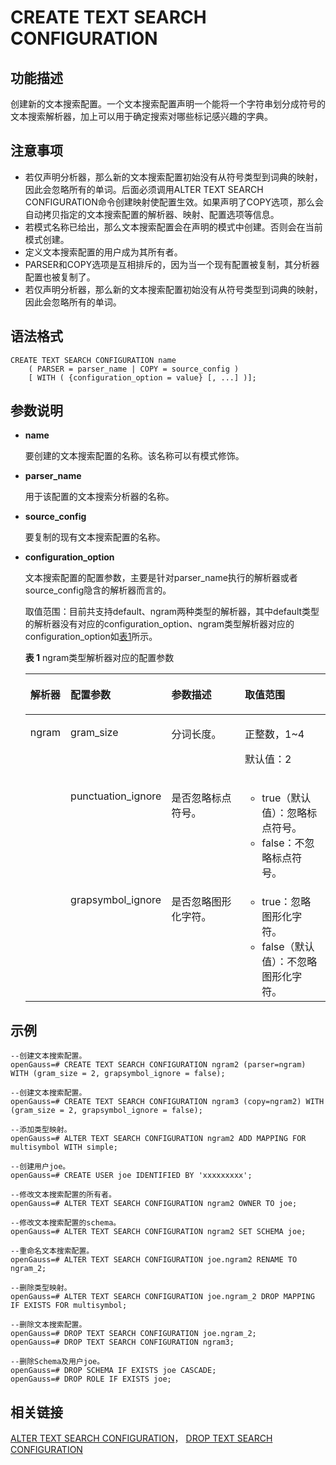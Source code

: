 # CREATE TEXT SEARCH CONFIGURATION<a name="ZH-CN_TOPIC_0289900950"></a>

## 功能描述<a name="zh-cn_topic_0283137399_zh-cn_topic_0237122121_zh-cn_topic_0059777835_s0e4d513f4465404abcdfaf94e7cbef18"></a>

创建新的文本搜索配置。一个文本搜索配置声明一个能将一个字符串划分成符号的文本搜索解析器，加上可以用于确定搜索对哪些标记感兴趣的字典。

## 注意事项<a name="zh-cn_topic_0283137399_zh-cn_topic_0237122121_zh-cn_topic_0059777835_s212243b97a3c488d925beb43fba7c01a"></a>

-   若仅声明分析器，那么新的文本搜索配置初始没有从符号类型到词典的映射， 因此会忽略所有的单词。后面必须调用ALTER TEXT SEARCH CONFIGURATION命令创建映射使配置生效。如果声明了COPY选项，那么会自动拷贝指定的文本搜索配置的解析器、映射、配置选项等信息。
-   若模式名称已给出，那么文本搜索配置会在声明的模式中创建。否则会在当前模式创建。
-   定义文本搜索配置的用户成为其所有者。
-   PARSER和COPY选项是互相排斥的，因为当一个现有配置被复制，其分析器配置也被复制了。
-   若仅声明分析器，那么新的文本搜索配置初始没有从符号类型到词典的映射， 因此会忽略所有的单词。

## 语法格式<a name="zh-cn_topic_0283137399_zh-cn_topic_0237122121_zh-cn_topic_0059777835_sebcad83e099e46b0ba586829e634d144"></a>

```
CREATE TEXT SEARCH CONFIGURATION name
    ( PARSER = parser_name | COPY = source_config )
    [ WITH ( {configuration_option = value} [, ...] )];
```

## 参数说明<a name="zh-cn_topic_0283137399_zh-cn_topic_0237122121_zh-cn_topic_0059777835_s3935d7de401a4ccd97361e7b2b485805"></a>

-   **name**

    要创建的文本搜索配置的名称。该名称可以有模式修饰。

-   **parser\_name**

    用于该配置的文本搜索分析器的名称。

-   **source\_config**

    要复制的现有文本搜索配置的名称。

-   **configuration\_option**

    文本搜索配置的配置参数，主要是针对parser\_name执行的解析器或者source\_config隐含的解析器而言的。

    取值范围：目前共支持default、ngram两种类型的解析器，其中default类型的解析器没有对应的configuration\_option、ngram类型解析器对应的configuration\_option如[表1](#zh-cn_topic_0283137399_zh-cn_topic_0237122121_zh-cn_topic_0059777835_t0d301ca84e1a4c16ae8bead85aa1a8c3)所示。

    **表 1**  ngram类型解析器对应的配置参数

    <a name="zh-cn_topic_0283137399_zh-cn_topic_0237122121_zh-cn_topic_0059777835_t0d301ca84e1a4c16ae8bead85aa1a8c3"></a>
    <table><thead align="left"><tr id="zh-cn_topic_0283137399_zh-cn_topic_0237122121_zh-cn_topic_0059777835_r7358f91c6a344d3c925a1e9a3131e90c"><th class="cellrowborder" valign="top" width="10.45%" id="mcps1.2.5.1.1"><p id="zh-cn_topic_0283137399_zh-cn_topic_0237122121_zh-cn_topic_0059777835_a70d80fceef2a43678a68d9d726b1e201"><a name="zh-cn_topic_0283137399_zh-cn_topic_0237122121_zh-cn_topic_0059777835_a70d80fceef2a43678a68d9d726b1e201"></a><a name="zh-cn_topic_0283137399_zh-cn_topic_0237122121_zh-cn_topic_0059777835_a70d80fceef2a43678a68d9d726b1e201"></a>解析器</p>
    </th>
    <th class="cellrowborder" valign="top" width="15.47%" id="mcps1.2.5.1.2"><p id="zh-cn_topic_0283137399_zh-cn_topic_0237122121_zh-cn_topic_0059777835_a2f34f4c0334d454184a3435283061072"><a name="zh-cn_topic_0283137399_zh-cn_topic_0237122121_zh-cn_topic_0059777835_a2f34f4c0334d454184a3435283061072"></a><a name="zh-cn_topic_0283137399_zh-cn_topic_0237122121_zh-cn_topic_0059777835_a2f34f4c0334d454184a3435283061072"></a>配置参数</p>
    </th>
    <th class="cellrowborder" valign="top" width="37.72%" id="mcps1.2.5.1.3"><p id="zh-cn_topic_0283137399_zh-cn_topic_0237122121_zh-cn_topic_0059777835_a9df03cd737914aa88ecf89d869f7bec2"><a name="zh-cn_topic_0283137399_zh-cn_topic_0237122121_zh-cn_topic_0059777835_a9df03cd737914aa88ecf89d869f7bec2"></a><a name="zh-cn_topic_0283137399_zh-cn_topic_0237122121_zh-cn_topic_0059777835_a9df03cd737914aa88ecf89d869f7bec2"></a>参数描述</p>
    </th>
    <th class="cellrowborder" valign="top" width="36.36%" id="mcps1.2.5.1.4"><p id="zh-cn_topic_0283137399_zh-cn_topic_0237122121_zh-cn_topic_0059777835_ac55de7ecda5d42bc92dec9a7d12cf07f"><a name="zh-cn_topic_0283137399_zh-cn_topic_0237122121_zh-cn_topic_0059777835_ac55de7ecda5d42bc92dec9a7d12cf07f"></a><a name="zh-cn_topic_0283137399_zh-cn_topic_0237122121_zh-cn_topic_0059777835_ac55de7ecda5d42bc92dec9a7d12cf07f"></a>取值范围</p>
    </th>
    </tr>
    </thead>
    <tbody><tr id="zh-cn_topic_0283137399_zh-cn_topic_0237122121_zh-cn_topic_0059777835_r70279f6e42874432aea8dc060ef14816"><td class="cellrowborder" rowspan="3" valign="top" width="10.45%" headers="mcps1.2.5.1.1 "><p id="zh-cn_topic_0283137399_zh-cn_topic_0237122121_zh-cn_topic_0059777835_zh-cn_topic_0058965729_p796264012457"><a name="zh-cn_topic_0283137399_zh-cn_topic_0237122121_zh-cn_topic_0059777835_zh-cn_topic_0058965729_p796264012457"></a><a name="zh-cn_topic_0283137399_zh-cn_topic_0237122121_zh-cn_topic_0059777835_zh-cn_topic_0058965729_p796264012457"></a>ngram</p>
    </td>
    <td class="cellrowborder" valign="top" width="15.47%" headers="mcps1.2.5.1.2 "><p id="zh-cn_topic_0283137399_zh-cn_topic_0237122121_zh-cn_topic_0059777835_a88aacea507174f06908cbceb9ee662f7"><a name="zh-cn_topic_0283137399_zh-cn_topic_0237122121_zh-cn_topic_0059777835_a88aacea507174f06908cbceb9ee662f7"></a><a name="zh-cn_topic_0283137399_zh-cn_topic_0237122121_zh-cn_topic_0059777835_a88aacea507174f06908cbceb9ee662f7"></a>gram_size</p>
    </td>
    <td class="cellrowborder" valign="top" width="37.72%" headers="mcps1.2.5.1.3 "><p id="zh-cn_topic_0283137399_zh-cn_topic_0237122121_zh-cn_topic_0059777835_a6837bb5d15cb4e54984b7a899d208f88"><a name="zh-cn_topic_0283137399_zh-cn_topic_0237122121_zh-cn_topic_0059777835_a6837bb5d15cb4e54984b7a899d208f88"></a><a name="zh-cn_topic_0283137399_zh-cn_topic_0237122121_zh-cn_topic_0059777835_a6837bb5d15cb4e54984b7a899d208f88"></a>分词长度。</p>
    </td>
    <td class="cellrowborder" valign="top" width="36.36%" headers="mcps1.2.5.1.4 "><p id="zh-cn_topic_0283137399_zh-cn_topic_0237122121_zh-cn_topic_0059777835_a66cb45cb1b524d90acbaf6e014833738"><a name="zh-cn_topic_0283137399_zh-cn_topic_0237122121_zh-cn_topic_0059777835_a66cb45cb1b524d90acbaf6e014833738"></a><a name="zh-cn_topic_0283137399_zh-cn_topic_0237122121_zh-cn_topic_0059777835_a66cb45cb1b524d90acbaf6e014833738"></a>正整数，1~4</p>
    <p id="zh-cn_topic_0283137399_zh-cn_topic_0237122121_zh-cn_topic_0059777835_a97173f63b7b74ab5911fad954606068e"><a name="zh-cn_topic_0283137399_zh-cn_topic_0237122121_zh-cn_topic_0059777835_a97173f63b7b74ab5911fad954606068e"></a><a name="zh-cn_topic_0283137399_zh-cn_topic_0237122121_zh-cn_topic_0059777835_a97173f63b7b74ab5911fad954606068e"></a>默认值：2</p>
    </td>
    </tr>
    <tr id="zh-cn_topic_0283137399_zh-cn_topic_0237122121_zh-cn_topic_0059777835_rab1926ed9433488b96d36ae2bbedd319"><td class="cellrowborder" valign="top" headers="mcps1.2.5.1.1 "><p id="zh-cn_topic_0283137399_zh-cn_topic_0237122121_zh-cn_topic_0059777835_a077d45984066428eab0ac28303b22c9c"><a name="zh-cn_topic_0283137399_zh-cn_topic_0237122121_zh-cn_topic_0059777835_a077d45984066428eab0ac28303b22c9c"></a><a name="zh-cn_topic_0283137399_zh-cn_topic_0237122121_zh-cn_topic_0059777835_a077d45984066428eab0ac28303b22c9c"></a>punctuation_ignore</p>
    </td>
    <td class="cellrowborder" valign="top" headers="mcps1.2.5.1.2 "><p id="zh-cn_topic_0283137399_zh-cn_topic_0237122121_zh-cn_topic_0059777835_af3284706279547098a0e2b1bc36b9d83"><a name="zh-cn_topic_0283137399_zh-cn_topic_0237122121_zh-cn_topic_0059777835_af3284706279547098a0e2b1bc36b9d83"></a><a name="zh-cn_topic_0283137399_zh-cn_topic_0237122121_zh-cn_topic_0059777835_af3284706279547098a0e2b1bc36b9d83"></a>是否忽略标点符号。</p>
    </td>
    <td class="cellrowborder" valign="top" headers="mcps1.2.5.1.3 "><a name="zh-cn_topic_0283137399_zh-cn_topic_0237122121_zh-cn_topic_0059777835_u7626c646b9b64783a2c393bcf568bad6"></a><a name="zh-cn_topic_0283137399_zh-cn_topic_0237122121_zh-cn_topic_0059777835_u7626c646b9b64783a2c393bcf568bad6"></a><ul id="zh-cn_topic_0283137399_zh-cn_topic_0237122121_zh-cn_topic_0059777835_u7626c646b9b64783a2c393bcf568bad6"><li>true（默认值）：忽略标点符号。</li><li>false：不忽略标点符号。</li></ul>
    </td>
    </tr>
    <tr id="zh-cn_topic_0283137399_zh-cn_topic_0237122121_zh-cn_topic_0059777835_r21a0acec3b1d4f209222ce6cb5c5bd77"><td class="cellrowborder" valign="top" headers="mcps1.2.5.1.1 "><p id="zh-cn_topic_0283137399_zh-cn_topic_0237122121_zh-cn_topic_0059777835_a5fc3519aee8043039ee6609a557a3230"><a name="zh-cn_topic_0283137399_zh-cn_topic_0237122121_zh-cn_topic_0059777835_a5fc3519aee8043039ee6609a557a3230"></a><a name="zh-cn_topic_0283137399_zh-cn_topic_0237122121_zh-cn_topic_0059777835_a5fc3519aee8043039ee6609a557a3230"></a>grapsymbol_ignore</p>
    </td>
    <td class="cellrowborder" valign="top" headers="mcps1.2.5.1.2 "><p id="zh-cn_topic_0283137399_zh-cn_topic_0237122121_zh-cn_topic_0059777835_aea2627ca36d543049f7b51963cbbe547"><a name="zh-cn_topic_0283137399_zh-cn_topic_0237122121_zh-cn_topic_0059777835_aea2627ca36d543049f7b51963cbbe547"></a><a name="zh-cn_topic_0283137399_zh-cn_topic_0237122121_zh-cn_topic_0059777835_aea2627ca36d543049f7b51963cbbe547"></a>是否忽略图形化字符。</p>
    </td>
    <td class="cellrowborder" valign="top" headers="mcps1.2.5.1.3 "><a name="zh-cn_topic_0283137399_zh-cn_topic_0237122121_zh-cn_topic_0059777835_u7ae471a522694b5d996126575b808f03"></a><a name="zh-cn_topic_0283137399_zh-cn_topic_0237122121_zh-cn_topic_0059777835_u7ae471a522694b5d996126575b808f03"></a><ul id="zh-cn_topic_0283137399_zh-cn_topic_0237122121_zh-cn_topic_0059777835_u7ae471a522694b5d996126575b808f03"><li>true：忽略图形化字符。</li><li>false（默认值）：不忽略图形化字符。</li></ul>
    </td>
    </tr>
    </tbody>
    </table>


## 示例<a name="zh-cn_topic_0283137399_zh-cn_topic_0237122121_zh-cn_topic_0059777835_sc3a4aef5c0c0420eaf5a2e67097004a2"></a>

```
--创建文本搜索配置。
openGauss=# CREATE TEXT SEARCH CONFIGURATION ngram2 (parser=ngram) WITH (gram_size = 2, grapsymbol_ignore = false);

--创建文本搜索配置。
openGauss=# CREATE TEXT SEARCH CONFIGURATION ngram3 (copy=ngram2) WITH (gram_size = 2, grapsymbol_ignore = false);

--添加类型映射。
openGauss=# ALTER TEXT SEARCH CONFIGURATION ngram2 ADD MAPPING FOR multisymbol WITH simple;

--创建用户joe。
openGauss=# CREATE USER joe IDENTIFIED BY 'xxxxxxxxx';

--修改文本搜索配置的所有者。
openGauss=# ALTER TEXT SEARCH CONFIGURATION ngram2 OWNER TO joe;

--修改文本搜索配置的schema。
openGauss=# ALTER TEXT SEARCH CONFIGURATION ngram2 SET SCHEMA joe;

--重命名文本搜索配置。
openGauss=# ALTER TEXT SEARCH CONFIGURATION joe.ngram2 RENAME TO ngram_2;

--删除类型映射。
openGauss=# ALTER TEXT SEARCH CONFIGURATION joe.ngram_2 DROP MAPPING IF EXISTS FOR multisymbol;

--删除文本搜索配置。
openGauss=# DROP TEXT SEARCH CONFIGURATION joe.ngram_2;
openGauss=# DROP TEXT SEARCH CONFIGURATION ngram3;

--删除Schema及用户joe。
openGauss=# DROP SCHEMA IF EXISTS joe CASCADE;
openGauss=# DROP ROLE IF EXISTS joe;
```

## 相关链接<a name="zh-cn_topic_0283137399_zh-cn_topic_0237122121_zh-cn_topic_0059777835_s0205fc5b18e94f51af91402258be4747"></a>

[ALTER TEXT SEARCH CONFIGURATION](ALTER-TEXT-SEARCH-CONFIGURATION.md)，  [DROP TEXT SEARCH CONFIGURATION](DROP-TEXT-SEARCH-CONFIGURATION.md)
